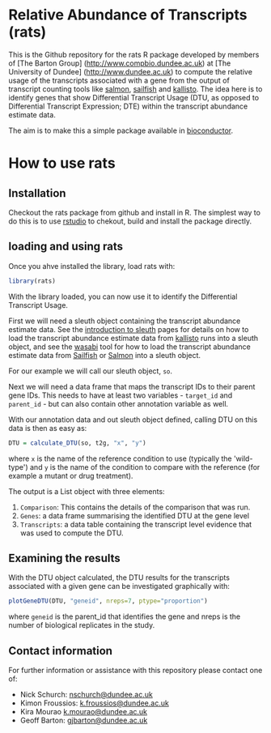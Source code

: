 # Relative Abundance of Transcripts (rats)

This is the Github repository for the rats R package developed by members of [The Barton Group] (http://www.compbio.dundee.ac.uk) at [The University of Dundee] (http://www.dundee.ac.uk) to compute the relative usage of the transcripts associated with a gene from the output of transcript counting tools like [salmon](http://combine-lab.github.io/salmon/), [sailfish](http://www.cs.cmu.edu/~ckingsf/software/sailfish/) and [kallisto](http://pachterlab.github.io/kallisto/). The idea here is to identify genes that show Differential Transcript Usage (DTU, as opposed to Differential Transcript Expression; DTE) within the transcript abundance estimate data.

The aim is to make this a simple package available in [bioconductor](http://bioconductor.org/).

# How to use rats

## Installation

Checkout the rats package from github and install in R. The simplest way to do this is to use [rstudio](https://www.rstudio.com/) to chekout, build and install the package directly.

## loading and using rats

Once you ahve installed the library, load rats with:

```r
library(rats)
```

With the library loaded, you can now use it to identify the Differential Transcript Usage. 

First we will need a sleuth object containing the transcript abundance estimate data. See the [introduction to sleuth](https://rawgit.com/pachterlab/sleuth/master/inst/doc/intro.html) pages for details on how to load the transcript abundance estimate data from [kallisto](https://pachterlab.github.io/kallisto/) runs into a sleuth object, and see the [wasabi](https://github.com/COMBINE-lab/wasabi) tool for how to load the transcript abundance estimate data from   [Sailfish](https://github.com/kingsfordgroup/sailfish) or [Salmon](https://github.com/COMBINE-lab/salmon) into a sleuth object.

For our example we will call our sleuth object, `so`. 

Next we will need a data frame that maps the transcript IDs to their parent gene IDs. This needs to have at least two variables - `target_id` and `parent_id` - but can also contain other annotation variable as well.

With our annotation data and out sleuth object defined, calling DTU on this data is then as easy as:

```r
DTU = calculate_DTU(so, t2g, "x", "y")
```

where `x` is the name of the reference condition to use (typically the 'wild-type')  and `y` is the name of the condition to compare with the reference (for example a mutant or drug treatment).

The output is a List object with three elements: 

1. `Comparison`: This contains the details of the comparison that was run.
2. `Genes`: a data frame summarising the identified DTU at the gene level
3. `Transcripts`: a data table containing the transcript level evidence that was used to compute the DTU.

## Examining the results

With the DTU object calculated, the DTU results for the transcripts associated with a given gene can be investigated graphically with:

```r
plotGeneDTU(DTU, "geneid", nreps=7, ptype="proportion")
```

where `geneid` is the parent_id that identifies the gene and nreps is the number of biological replicates in the study.

## Contact information

For further information or assistance with this repository please contact one of:

* Nick Schurch: <nschurch@dundee.ac.uk>
* Kimon Froussios: <k.froussios@dundee.ac.uk>
* Kira Mourao <k.mourao@dundee.ac.uk>
* Geoff Barton: <gjbarton@dundee.ac.uk>
